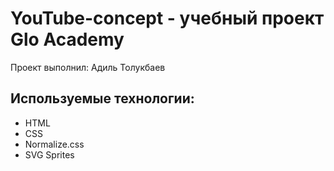 # YouTube-concept - учебный проект Glo Academy
Проект выполнил: Адиль Толукбаев

## Используемые технологии:
- HTML
- CSS
- Normalize.css
- SVG Sprites
